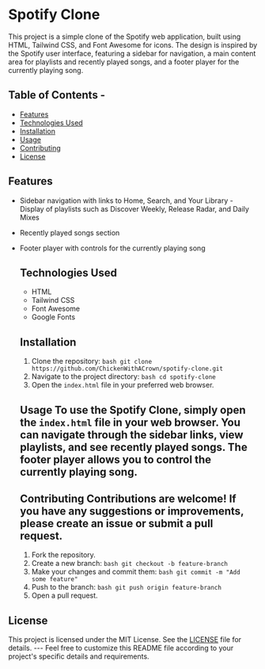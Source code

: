 # Spotify Clone 
This project is a simple clone of the Spotify web application, built using HTML, Tailwind CSS, and Font Awesome for icons. 
The design is inspired by the Spotify user interface, featuring a sidebar for navigation, a main content area for playlists and recently played songs, and a footer player for the currently playing song.

## Table of Contents -
- [Features](#features) 
- [Technologies Used](#technologies-used) 
- [Installation](#installation)  
- [Usage](#usage) 
- [Contributing](#contributing) 
- [License](#license) 
## Features 
- Sidebar navigation with links to Home, Search, and Your Library - Display of playlists such as Discover Weekly, Release Radar, and Daily Mixes 
- Recently played songs section
- Footer player with controls for the currently playing song

  ## Technologies Used
  - HTML
  - Tailwind CSS
  - Font Awesome
  - Google Fonts
  
  ## Installation
   1. Clone the repository: ```bash git clone https://github.com/ChickenWithACrown/spotify-clone.git ```
   2. Navigate to the project directory: ```bash cd spotify-clone ```
   3. Open the `index.html` file in your preferred web browser.

  ## Usage To use the Spotify Clone, simply open the `index.html` file in your web browser. You can navigate through the sidebar links, view playlists, and see recently played songs. The footer player allows you to control the currently playing song.

  ## Contributing Contributions are welcome! If you have any suggestions or improvements, please create an issue or submit a pull request.
  1. Fork the repository.
  2. Create a new branch: ```bash git checkout -b feature-branch ```
  3. Make your changes and commit them: ```bash git commit -m "Add some feature" ```
  4. Push to the branch: ```bash git push origin feature-branch ```
  5. Open a pull request.
    
## License 
This project is licensed under the MIT License. See the [LICENSE](LICENSE) file for details. --- Feel free to customize this README file according to your project's specific details and requirements.
